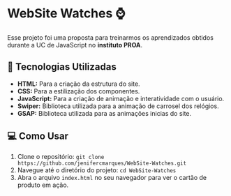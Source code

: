 # WebSite Watches ⌚

Esse projeto foi uma proposta para treinarmos os aprendizados obtidos durante a UC de JavaScript no **instituto PROA**.

## 🚀 Tecnologias Utilizadas
- **HTML:** Para a criação da estrutura do site.
- **CSS:** Para a estilização dos componentes.
- **JavaScript:** Para a criação de animação e interatividade com o usuário.
- **Swiper:** Biblioteca utilizada para a animação de carrosel dos relógios.
- **GSAP:** Biblioteca utilizada para as animações inicias do site.

## 💻 Como Usar
1. Clone o repositório: `git clone https://github.com/jenifercmarques/WebSite-Watches.git`
2. Navegue até o diretório do projeto: `cd WebSite-Watches`
3. Abra o arquivo `index.html` no seu navegador para ver o cartão de produto em ação.
